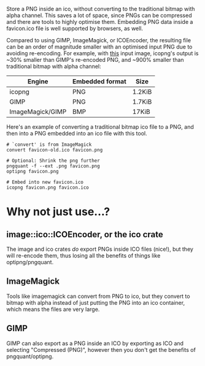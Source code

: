 Store a PNG inside an ico, without converting to the traditional bitmap with
alpha channel. This saves a lot of space, since PNGs can be compressed and
there are tools to highly optimise them. Embedding PNG data inside a
favicon.ico file is well supported by browsers, as well.

Compared to using GIMP, ImageMagick, or ICOEncoder, the resulting file can be
an order of magnitude smaller with an optimised input PNG due to avoiding
re-encoding. For example, with [this](tests/data/favicon.png) input image,
icopng's output is ~30% smaller than GIMP's re-encoded PNG, and ~900% smaller
than traditional bitmap with alpha channel:

| Engine           | Embedded format | Size   |
|------------------|-----------------|--------|
| icopng           | PNG             | 1.2KiB |
| GIMP             | PNG             | 1.7KiB |
| ImageMagick/GIMP | BMP             | 17KiB  |

Here's an example of converting a traditional bitmap ico file to a PNG, and
then into a PNG embedded into an ico file with this tool.

    # `convert' is from ImageMagick
    convert favicon-old.ico favicon.png

    # Optional: Shrink the png further
    pngquant -f --ext .png favicon.png
    optipng favicon.png

    # Embed into new favicon.ico
    icopng favicon.png favicon.ico

# Why not just use...?

## image::ico::ICOEncoder, or the ico crate

The image and ico crates _do_ export PNGs inside ICO files (nice!), but they
will re-encode them, thus losing all the benefits of things like
optipng/pngquant.

## ImageMagick

Tools like imagemagick can convert from PNG to ico, but they convert to bitmap
with alpha instead of just putting the PNG into an ico container, which means
the files are very large.

## GIMP

GIMP can also export as a PNG inside an ICO by exporting as ICO and selecting
"Compressed (PNG)", however then you don't get the benefits of
pngquant/optipng.
